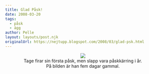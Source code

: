 ```yaml
---
title: Glad Påsk!
date: 2008-03-20
tags: 
  - påsk
  - ägg	
author: Pelle
layout: layouts/post.njk
originalUrl: https://nejtupp.blogspot.com/2008/03/glad-psk.html
---
```


<div style="text-align: center;"><img src="../../../../img/_MG_0425_1024pix.jpg">
	<figcaption>Tage firar sin första påsk, men slapp vara påskkärring i år.<br>På bilden är han fem dagar gammal.</span></span><br></div>
